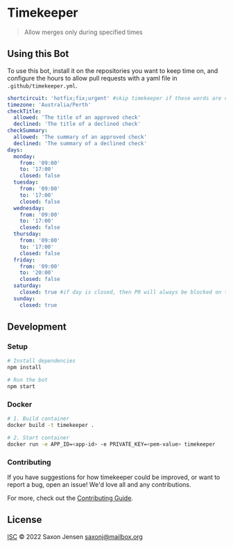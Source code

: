 # Timekeeper

> Allow merges only during specified times

## Using this Bot

To use this bot, install it on the repositories you want to keep time on, and configure the hours to allow pull requests with a yaml file in `.github/timekeeper.yml`.

``` yaml
shortcircuit: 'hotfix;fix;urgent' #skip timekeeper if these words are contained in the PR title
timezone: 'Australia/Perth'
checkTitle:
  allowed: 'The title of an approved check'
  declined: 'The title of a declined check'
checkSummary:
  allowed: 'The summary of an approved check'
  declined: 'The summary of a declined check'
days:
  monday:
    from: '09:00'
    to: '17:00'
    closed: false
  tuesday:
    from: '09:00'
    to: '17:00'
    closed: false
  wednesday:
    from: '09:00'
    to: '17:00'
    closed: false
  thursday:
    from: '09:00'
    to: '17:00'
    closed: false
  friday:
    from: '09:00'
    to: '20:00'
    closed: false
  saturday:
    closed: true #if day is closed, then PR will always be blocked on this day
  sunday:
    closed: true
```

## Development

### Setup

```sh
# Install dependencies
npm install

# Run the bot
npm start
```

### Docker

```sh
# 1. Build container
docker build -t timekeeper .

# 2. Start container
docker run -e APP_ID=<app-id> -e PRIVATE_KEY=<pem-value> timekeeper
```

### Contributing

If you have suggestions for how timekeeper could be improved, or want to report a bug, open an issue! We'd love all and any contributions.

For more, check out the [Contributing Guide](CONTRIBUTING.md).

## License

[ISC](LICENSE) © 2022 Saxon Jensen <saxonj@mailbox.org>
